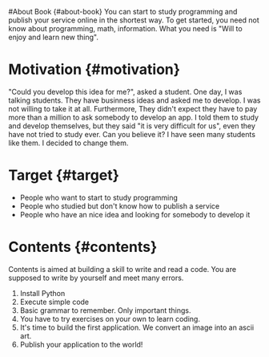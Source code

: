 #About Book {#about-book}
You can start to study programming and publish your service online in the shortest way. To get started, you need not know about programming, math, information. What you need is "Will to enjoy and learn new thing".

# Motivation {#motivation} 
"Could you develop this idea for me?", asked a student. One day, I was talking students. They have businness ideas and asked me to develop. I was not willing to take it at all. Furthermore, They didn't expect they have to pay more than a million to ask somebody to develop an app. I told them to study and develop themselves, but they said "it is very difficult for us", even they have not tried to study ever. Can you believe it? I have seen many students like them. I decided to change them.

# Target {#target}
- People who want to start to study programming
- People who studied but don't know how to publish a service
- People who have an nice idea and looking for somebody to develop it

# Contents {#contents}
Contents is aimed at building a skill to write and read a code. You are supposed to write by yourself and meet many errors.
1. Install Python
2. Execute simple code
3. Basic grammar to remember. Only important things.
4. You have to try exercises on your own to learn coding.
5. It's time to build the first application. We convert an image into an ascii art.
6. Publish your application to the world!
